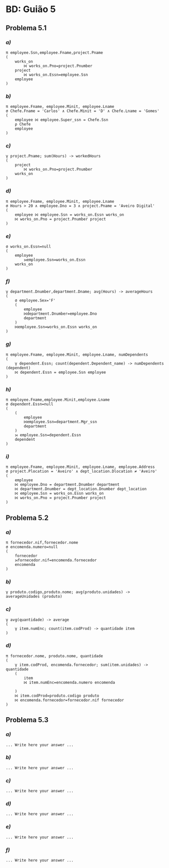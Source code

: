 # BD: Guião 5


## ​Problema 5.1
 
### *a)*

```
π employee.Ssn,employee.Fname,project.Pname
(
    works_on
        ⨝ works_on.Pno=project.Pnumber
    project
        ⨝ works_on.Essn=employee.Ssn 
    employee
)
```


### *b)* 

```
π employee.Fname, employee.Minit, employee.Lname
σ Chefe.Fname = 'Carlos' ∧ Chefe.Minit = 'D' ∧ Chefe.Lname = 'Gomes'
(
	employee ⨝ employee.Super_ssn = Chefe.Ssn
	ρ Chefe
	employee
)
```


### *c)* 

```
γ project.Pname; sum(Hours) -> workedHours
(
    project 
        ⨝ works_on.Pno=project.Pnumber
    works_on
)
```


### *d)* 

```
π employee.Fname, employee.Minit, employee.Lname
σ Hours > 20 ∧ employee.Dno = 3 ∧ project.Pname = 'Aveiro Digital' 
(
	employee ⨝ employee.Ssn = works_on.Essn works_on
	⨝ works_on.Pno = project.Pnumber project
)
```


### *e)* 

```
σ works_on.Essn=null
(
    employee 
        ⟕employee.Ssn=works_on.Essn 
    works_on
)
```


### *f)* 

```
γ department.Dnumber,department.Dname; avg(Hours) -> averageHours
(
	σ employee.Sex='F'
	(
		employee
		⨝department.Dnumber=employee.Dno
		department
	)
	⨝employee.Ssn=works_on.Essn works_on
)
```


### *g)* 

```
π employee.Fname, employee.Minit, employee.Lname, numDependents
(
	γ dependent.Essn; count(dependent.Dependent_name) -> numDependents (dependent)
	⨝ dependent.Essn = employee.Ssn employee
)
```


### *h)* 

```
π employee.Fname,employee.Minit,employee.Lname
σ dependent.Essn=null
(
	(
		employee
		⨝employee.Ssn=department.Mgr_ssn
		department
	)
	⟕ employee.Ssn=dependent.Essn
	dependent
)
```


### *i)* 

```
π employee.Fname, employee.Minit, employee.Lname, employee.Address
σ project.Plocation = 'Aveiro' ∧ dept_location.Dlocation ≠ 'Aveiro'
(
	employee
	⨝ employee.Dno = department.Dnumber department
	⨝ department.Dnumber = dept_location.Dnumber dept_location
	⨝ employee.Ssn = works_on.Essn works_on
	⨝ works_on.Pno = project.Pnumber project
)
```


## ​Problema 5.2

### *a)*

```
π fornecedor.nif,fornecedor.nome
σ encomenda.numero=null
(
	fornecedor
	⟕fornecedor.nif=encomenda.fornecedor
	encomenda
)
```

### *b)* 

```
γ produto.codigo,produto.nome; avg(produto.unidades) -> averageUnidades (produto)

```


### *c)* 

```
γ avg(quantidade) -> average
(
	γ item.numEnc; count(item.codProd) -> quantidade item
)
```


### *d)* 

```
π fornecedor.nome, produto.nome, quantidade
(
	γ item.codProd, encomenda.fornecedor; sum(item.unidades) -> quantidade
	(
		item
		⨝ item.numEnc=encomenda.numero encomenda
		
	)
	⨝ item.codProd=produto.codigo produto
	⨝ encomenda.fornecedor=fornecedor.nif fornecedor
)
```


## ​Problema 5.3

### *a)*

```
... Write here your answer ...
```

### *b)* 

```
... Write here your answer ...
```


### *c)* 

```
... Write here your answer ...
```


### *d)* 

```
... Write here your answer ...
```

### *e)* 

```
... Write here your answer ...
```

### *f)* 

```
... Write here your answer ...
```
